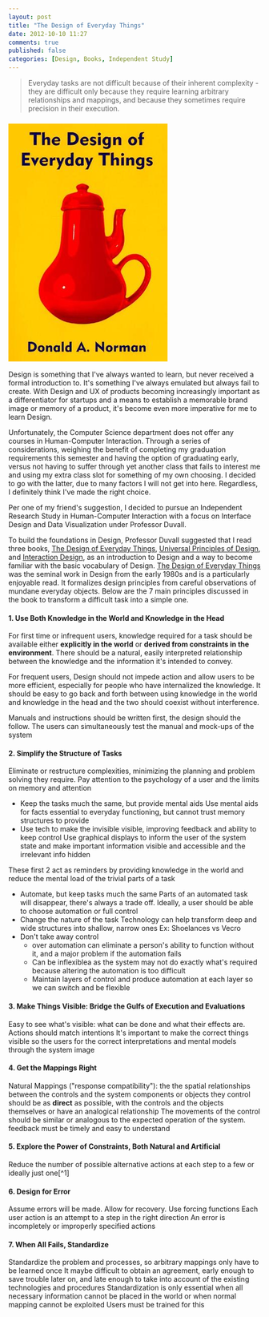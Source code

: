 ```yaml
---
layout: post
title: "The Design of Everyday Things"
date: 2012-10-10 11:27
comments: true
published: false
categories: [Design, Books, Independent Study]
---
```

> Everyday tasks are not difficult because of their inherent complexity - they are difficult only because they require learning arbitrary relationships and mappings, and because they sometimes require precision in their execution.

<img src="/images/teapot-for-masochists.jpeg" alt="" class="alignleft" style="margin-right: 20px; margin-top: 8px;">

Design is something that I've always wanted to learn, but never received a formal introduction to. It's something I've always emulated but always fail to create. With Design and UX of products becoming increasingly important as a differentiator for startups and a means to establish a memorable brand image or memory of a product, it's become even more imperative for me to learn Design.

Unfortunately, the Computer Science department does not offer any courses in Human-Computer Interaction. Through a series of considerations, weighing the benefit of completing my graduation requirements this semester and having the option of graduating early, versus not having to suffer through yet another class that fails to interest me and using my extra class slot for something of my own choosing. I decided to go with the latter, due to many factors I will not get into here. Regardless, I definitely think I've made the right choice.

<!-- more -->

Per one of my friend's suggestion, I decided to pursue an Independent Research Study in Human-Computer Interaction with a focus on Interface Design and Data Visualization under Professor Duvall.

To build the foundations in Design, Professor Duvall suggested that I read three books, [The Design of Everyday Things](), [Universal Principles of Design](), and [Interaction Design](), as an introduction to Design and a way to become familiar with the basic vocabulary of Design. [The Design of Everyday Things]() was the seminal work in Design from the early 1980s and is a particularly enjoyable read. It formalizes design principles from careful observations of mundane everyday objects. Below are the 7 main principles discussed in the book to transform a difficult task into a simple one.

#### 1. Use Both Knowledge in the World and Knowledge in the Head

For first time or infrequent users, knowledge required for a task should be available either **explicitly in the world** or **derived from constraints in the environment**. There should be a natural, easily interpreted relationship between the knowledge and the information it's intended to convey.

For frequent users, Design should not impede action and allow users to be more efficient, especially for people who have internalized the knowledge. It should be easy to go back and forth between using knowledge in the world and knowledge in the head and the two should coexist without interference.

Manuals and instructions should be written first, the design should the follow. The users can simultaneously test the manual and mock-ups of the system

#### 2. Simplify the Structure of Tasks
Eliminate or restructure complexities, minimizing the planning and problem solving they require. Pay attention to the psychology of a user and the limits on memory and attention

* Keep the tasks much the same, but provide mental aids
Use mental aids for facts essential to everyday functioning, but cannot trust memory structures to provide
* Use tech to make the invisible visible, improving feedback and ability to keep control
Use graphical displays to inform the user of the system state and make important information visible and accessible and the irrelevant info hidden

These first 2 act as reminders by providing knowledge in the world and reduce the mental load of the trivial parts of a task

* Automate, but keep tasks much the same
Parts of an automated task will disappear, there's always a trade off. Ideally, a user should be able to choose automation or full control
* Change the nature of the task
Technology can help transform deep and wide structures into shallow, narrow ones
Ex:
Shoelances vs Vecro
* Don't take away control
  * over automation can eliminate a person's ability to function without it, and a major problem if the automation fails
  * Can be inflexiblea as the system may not do exactly what's required because altering the automation is too difficult
  * Maintain layers of control and produce automation at each layer so we can switch and be flexible

#### 3. Make Things Visible: Bridge the Gulfs of  Execution and Evaluations
Easy to see what's visible: what can be done and what their effects are.
Actions should match intentions
It's important to make the correct things visible so the users for the correct interpretations and mental models through the system image

#### 4. Get the Mappings Right
Natural Mappings ("response compatibility"): the the spatial relationships between  the controls and the system components or objects they control should be as **direct** as possible, with the controls and the objects themselves or have an analogical relationship
The movements of the control should be similar or analogous to the expected operation of the system.
feedback must be timely and easy to understand

#### 5. Explore the Power of Constraints, Both Natural and Artificial
Reduce the number of possible alternative actions at each step to a few or ideally just one[^1]

#### 6. Design for Error
Assume errors will be made. Allow for recovery. Use forcing functions
Each user action is an attempt to a step in the right direction
An error is incompletely or improperly specified actions

#### 7. When All Fails, Standardize
Standardize the problem and processes, so arbitrary mappings only have to be learned once
It maybe difficult to obtain an agreement, early enough to save trouble later on, and late enough to take into account of the existing technologies and procedures
Standardization is only essential when all necessary information cannot be placed in the world or when normal mapping cannot be exploited
Users must be trained for this